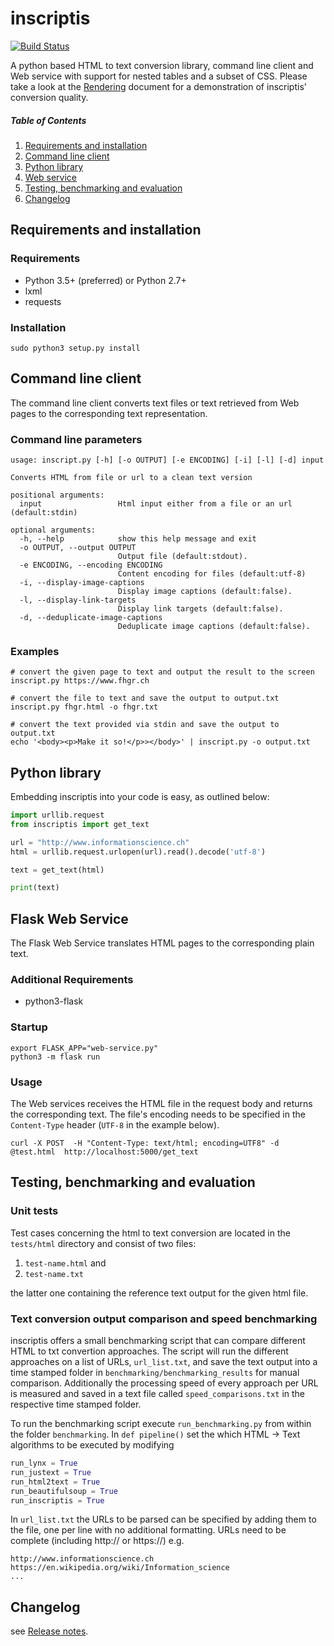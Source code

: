 # inscriptis

[![Build Status](https://www.travis-ci.org/weblyzard/inscriptis.png?branch=master)](https://www.travis-ci.org/weblyzard/inscriptis)

A python based HTML to text conversion library, command line client and Web service with support for nested tables and a subset of CSS.
Please take a look at the [Rendering](https://github.com/weblyzard/inscriptis/blob/master/RENDERING.md) document for a demonstration of inscriptis' conversion quality.

##### Table of Contents
1. [Requirements and installation](#requirements-and-installation)
2. [Command line client](#command-line-client)
3. [Python library](#python-library)
4. [Web service](#flask-web-service)
5. [Testing, benchmarking and evaluation](#testingi-benchmarking-and-evaluation)
6. [Changelog](#changelog)

## Requirements and installation

### Requirements
* Python 3.5+ (preferred) or Python 2.7+
* lxml
* requests

### Installation
``` {.sourceCode .bash}
sudo python3 setup.py install
``` 
## Command line client
The command line client converts text files or text retrieved from Web pages to the
corresponding text representation.


### Command line parameters

``` {.sourceCode .bash}
usage: inscript.py [-h] [-o OUTPUT] [-e ENCODING] [-i] [-l] [-d] input

Converts HTML from file or url to a clean text version

positional arguments:
  input                 Html input either from a file or an url (default:stdin)

optional arguments:
  -h, --help            show this help message and exit
  -o OUTPUT, --output OUTPUT
                        Output file (default:stdout).
  -e ENCODING, --encoding ENCODING
                        Content encoding for files (default:utf-8)
  -i, --display-image-captions
                        Display image captions (default:false).
  -l, --display-link-targets
                        Display link targets (default:false).
  -d, --deduplicate-image-captions
                        Deduplicate image captions (default:false).
```

### Examples

```
# convert the given page to text and output the result to the screen
inscript.py https://www.fhgr.ch

# convert the file to text and save the output to output.txt
inscript.py fhgr.html -o fhgr.txt

# convert the text provided via stdin and save the output to output.txt
echo '<body><p>Make it so!</p>></body>' | inscript.py -o output.txt 
```


## Python library

Embedding inscriptis into your code is easy, as outlined below:

```python
import urllib.request
from inscriptis import get_text

url = "http://www.informationscience.ch"
html = urllib.request.urlopen(url).read().decode('utf-8')

text = get_text(html)

print(text)
```

## Flask Web Service

The Flask Web Service translates HTML pages to the corresponding plain text. 

### Additional Requirements

* python3-flask

### Startup

``` {.sourceCode .bash}
export FLASK_APP="web-service.py"
python3 -m flask run
```

### Usage
The Web services receives the HTML file in the request body and returns the corresponding text. The file's encoding needs to be specified 
in the `Content-Type` header (`UTF-8` in the example below).

``` {.sourceCode .bash}
curl -X POST  -H "Content-Type: text/html; encoding=UTF8" -d @test.html  http://localhost:5000/get_text
```

## Testing, benchmarking and evaluation

### Unit tests

Test cases concerning the html to text conversion are located in the `tests/html` directory and consist of two files:

 1. `test-name.html` and
 2. `test-name.txt`

the latter one containing the reference text output for the given html file.

### Text conversion output comparison and speed benchmarking
inscriptis offers a small benchmarking script that can compare different HTML to txt convertion approaches.
The script will run the different approaches on a list of URLs, `url_list.txt`, and save the text output into a time stamped folder in `benchmarking/benchmarking_results` for manual comparison.
Additionally the processing speed of every approach per URL is measured and saved in a text file called `speed_comparisons.txt` in the respective time stamped folder.

To run the benchmarking script execute `run_benchmarking.py` from within the folder `benchmarking`.
In `def pipeline()` set the which HTML -> Text algorithms to be executed by modifying
```python
run_lynx = True
run_justext = True
run_html2text = True
run_beautifulsoup = True
run_inscriptis = True
```

In `url_list.txt` the URLs to be parsed can be specified by adding them to the file, one per line with no additional formatting. URLs need to be complete (including http:// or https://)
e.g.
```
http://www.informationscience.ch
https://en.wikipedia.org/wiki/Information_science
...
```

## Changelog

see [Release notes](https://github.com/weblyzard/inscriptis/releases).
